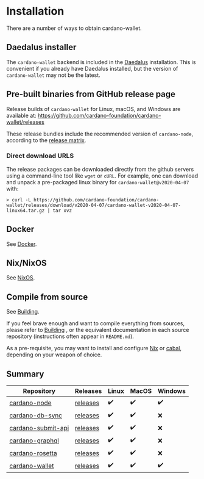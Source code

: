 # Installation

There are a number of ways to obtain cardano-wallet.

## Daedalus installer

The `cardano-wallet` backend is included in the [Daedalus](https://daedaluswallet.io) installation. This is convenient if you already have Daedalus installed, but the version of `cardano-wallet` may not be the latest.

## Pre-built binaries from GitHub release page

Release builds of `cardano-wallet` for Linux, macOS, and Windows are available at:
https://github.com/cardano-foundation/cardano-wallet/releases

These release bundles include the recommended version of `cardano-node`, according to the [release matrix](https://github.com/cardano-foundation/cardano-wallet#latest-releases).

### Direct download URLS

The release packages can be downloaded directly from the github servers using a command-line tool like `wget` or `cURL`. For example, one can download and unpack a pre-packaged linux binary for `cardano-wallet@v2020-04-07` with:

```
> curl -L https://github.com/cardano-foundation/cardano-wallet/releases/download/v2020-04-07/cardano-wallet-v2020-04-07-linux64.tar.gz | tar xvz
```

## Docker

See [Docker](installation/use-docker.md).

## Nix/NixOS

See [NixOS](installation/use-nixos.md).

## Compile from source

See [Building](../developer-guide/building.md).

If you feel brave enough and want to compile everything from sources, please refer to
[Building](../developer-guide/building.md)
, or the equivalent documentation in each source repository (instructions often appear in `README.md`).

As a pre-requisite, you may want to install and configure [Nix](https://nixos.org/) or [cabal](https://www.haskell.org/cabal/), depending on your weapon of choice.

## Summary

| Repository                               | Releases                            | Linux | MacOS | Windows |
| ---------------------------------------- | ----------------------------------- | ----- | ----- | ------- |
| [cardano-node][cardano-node]             | [releases][release-cardano-node]    | ✔️     | ✔️     | ✔️       |
| [cardano-db-sync][cardano-db-sync]       | [releases][release-cardano-db-sync] | ✔️     | ✔️     | ❌       |
| [cardano-submit-api][cardano-submit-api] | [releases][release-cardano-node]    | ✔️     | ✔️     | ❌       |
| [cardano-graphql][cardano-graphql]       | [releases][release-cardano-graphql] | ✔️     | ✔️     | ❌       |
| [cardano-rosetta][cardano-rosetta]       | [releases][release-cardano-rosetta] | ✔️     | ✔️     | ❌       |
| [cardano-wallet][cardano-wallet]         | [releases][release-cardano-wallet]  | ✔️     | ✔️     | ✔️       |

[cardano-node]: https://github.com/IntersectMBO/cardano-node
[cardano-db-sync]: https://github.com/IntersectMBO/cardano-db-sync
[cardano-submit-api]: https://github.com/IntersectMBO/cardano-node/tree/master/cardano-submit-api
[cardano-rosetta]: https://github.com/input-output-hk/cardano-rosetta
[cardano-graphql]: https://github.com/cardano-foundation/cardano-graphql
[cardano-wallet]: https://github.com/cardano-foundation/cardano-wallet

[release-cardano-node]: https://github.com/IntersectMBO/cardano-node/releases
[release-cardano-db-sync]: https://github.com/IntersectMBO/cardano-db-sync/releases
[release-cardano-graphql]: https://github.com/cardano-foundation/cardano-graphql/releases
[release-cardano-rosetta]: https://github.com/input-output-hk/cardano-rosetta/releases
[release-cardano-wallet]: https://github.com/cardano-foundation/cardano-wallet/releases

[cardano-node]: https://github.com/IntersectMBO/cardano-node
[cardano-db-sync]: https://github.com/IntersectMBO/cardano-db-sync
[cardano-submit-api]: https://github.com/input-output-hk/cardano-rest

[doc-cardano-db-sync]: https://github.com/IntersectMBO/cardano-db-sync/blob/master/nix/docker.nix#L1-L35
[doc-cardano-rest]: https://github.com/input-output-hk/cardano-rest/wiki/Docker
[doc-cardano-graphql]: https://github.com/cardano-foundation/cardano-graphql/wiki/Docker
[doc-cardano-rosetta]: https://github.com/input-output-hk/cardano-rosetta
